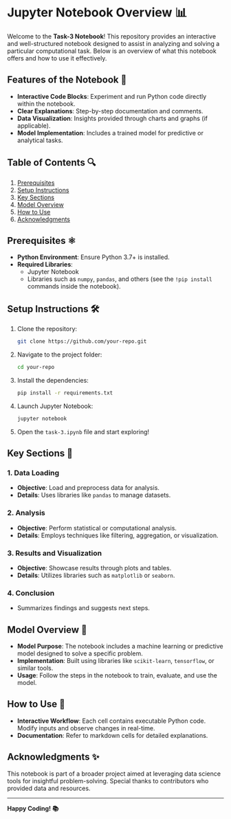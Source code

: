 # Jupyter Notebook Overview 📊

Welcome to the **Task-3 Notebook**! This repository provides an interactive and well-structured notebook designed to assist in analyzing and solving a particular computational task. Below is an overview of what this notebook offers and how to use it effectively.

## Features of the Notebook 🚀
- **Interactive Code Blocks**: Experiment and run Python code directly within the notebook.
- **Clear Explanations**: Step-by-step documentation and comments.
- **Data Visualization**: Insights provided through charts and graphs (if applicable).
- **Model Implementation**: Includes a trained model for predictive or analytical tasks.

## Table of Contents 🔍
1. [Prerequisites](#prerequisites)
2. [Setup Instructions](#setup-instructions)
3. [Key Sections](#key-sections)
4. [Model Overview](#model-overview)
5. [How to Use](#how-to-use)
6. [Acknowledgments](#acknowledgments)

## Prerequisites ⚛
- **Python Environment**: Ensure Python 3.7+ is installed.
- **Required Libraries**:
  - Jupyter Notebook
  - Libraries such as `numpy`, `pandas`, and others (see the `!pip install` commands inside the notebook).

## Setup Instructions 🛠️
1. Clone the repository:
   ```bash
   git clone https://github.com/your-repo.git
   ```
2. Navigate to the project folder:
   ```bash
   cd your-repo
   ```
3. Install the dependencies:
   ```bash
   pip install -r requirements.txt
   ```
4. Launch Jupyter Notebook:
   ```bash
   jupyter notebook
   ```
5. Open the `task-3.ipynb` file and start exploring!

## Key Sections 🔧
### 1. Data Loading
   - **Objective**: Load and preprocess data for analysis.
   - **Details**: Uses libraries like `pandas` to manage datasets.

### 2. Analysis
   - **Objective**: Perform statistical or computational analysis.
   - **Details**: Employs techniques like filtering, aggregation, or visualization.

### 3. Results and Visualization
   - **Objective**: Showcase results through plots and tables.
   - **Details**: Utilizes libraries such as `matplotlib` or `seaborn`.

### 4. Conclusion
   - Summarizes findings and suggests next steps.

## Model Overview 🤖
- **Model Purpose**: The notebook includes a machine learning or predictive model designed to solve a specific problem.
- **Implementation**: Built using libraries like `scikit-learn`, `tensorflow`, or similar tools.
- **Usage**: Follow the steps in the notebook to train, evaluate, and use the model.

## How to Use 🔄
- **Interactive Workflow**: Each cell contains executable Python code. Modify inputs and observe changes in real-time.
- **Documentation**: Refer to markdown cells for detailed explanations.

## Acknowledgments ✨
This notebook is part of a broader project aimed at leveraging data science tools for insightful problem-solving. Special thanks to contributors who provided data and resources.

---
**Happy Coding! 📚**
